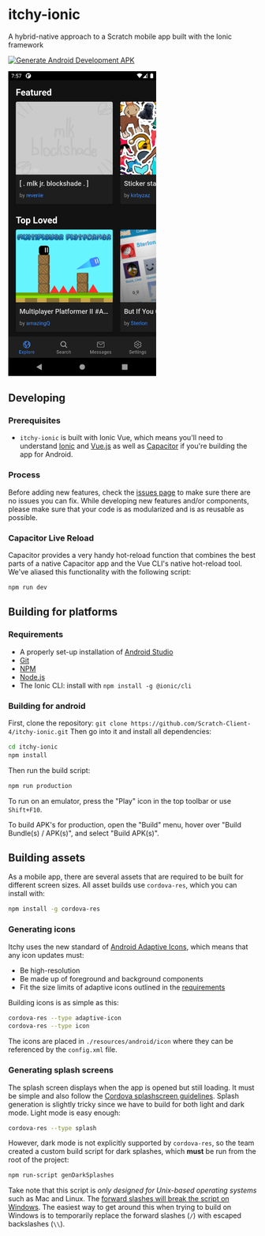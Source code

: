 # itchy-ionic

A hybrid-native approach to a Scratch mobile app built with the Ionic framework

[![Generate Android Development APK](https://github.com/Scratch-Client-4/itchy-ionic/actions/workflows/android-debug.yml/badge.svg)](https://github.com/Scratch-Client-4/itchy-ionic/actions/workflows/android-debug.yml)

<img src="docs/Screenshot_latest.png" alt="screenshot of Itchy" width="300px">

## Developing

### Prerequisites

- `itchy-ionic` is built with Ionic Vue, which means you'll need to understand [Ionic](https://ionicframework.com/docs/vue/overview) and [Vue.js](https://vuejs.org) as well as [Capacitor](https://capacitorjs.com/) if you're building the app for Android.

### Process

Before adding new features, check the [issues page](https://github.com/scratch-client-4/itchy-ionic) to make sure there are no issues you can fix. While developing new features and/or components, please make sure that your code is as modularized and is as reusable as possible.

### Capacitor Live Reload

Capacitor provides a very handy hot-reload function that combines the best parts of a native Capacitor app and the Vue CLI's native hot-reload tool. We've aliased this functionality with the following script:

```bash
npm run dev
```

## Building for platforms

### Requirements

- A properly set-up installation of [Android Studio](https://developer.android.com/studio)
- [Git](https://git-scm.com/)
- [NPM](https://www.npmjs.com/)
- [Node.js](https://nodejs.org/)
- The Ionic CLI: install with `npm install -g @ionic/cli`

### Building for android

First, clone the repository:
`git clone https://github.com/Scratch-Client-4/itchy-ionic.git`
Then go into it and install all dependencies:

```bash
cd itchy-ionic
npm install
```

Then run the build script:

```bash
npm run production
```

To run on an emulator, press the "Play" icon in the top toolbar or use `Shift+F10`.

To build APK's for production, open the "Build" menu, hover over "Build Bundle(s) / APK(s)", and select "Build APK(s)".

## Building assets

As a mobile app, there are several assets that are required to be built for different screen sizes. All asset builds use `cordova-res`, which you can install with:

```bash
npm install -g cordova-res
```

### Generating icons

Itchy uses the new standard of [Android Adaptive Icons](https://developer.android.com/guide/practices/ui_guidelines/icon_design_adaptive), which means that any icon updates must:

- Be high-resolution
- Be made up of foreground and background components
- Fit the size limits of adaptive icons outlined in the [requirements](https://developer.android.com/guide/practices/ui_guidelines/icon_design_adaptive)

Building icons is as simple as this:

```bash
cordova-res --type adaptive-icon
cordova-res --type icon
```

The icons are placed in `./resources/android/icon` where they can be referenced by the `config.xml` file.

### Generating splash screens

The splash screen displays when the app is opened but still loading. It must be simple and also follow the [Cordova splashscreen guidelines](https://cordova.apache.org/docs/en/latest/reference/cordova-plugin-splashscreen/). Splash generation is slightly tricky since we have to build for both light and dark mode. Light mode is easy enough:

```bash
cordova-res --type splash
```

However, dark mode is not explicitly supported by `cordova-res`, so the team created a custom build script for dark splashes, which **must** be run from the root of the project:

```bash
npm run-script genDarkSplashes
```

Take note that this script is _only designed for Unix-based operating systems_ such as Mac and Linux. The [forward slashes will break the script on Windows](https://www.howtogeek.com/181774/why-windows-uses-backslashes-and-everything-else-uses-forward-slashes/). The easiest way to get around this when trying to build on Windows is to temporarily replace the forward slashes (`/`) with escaped backslashes (`\\`).
